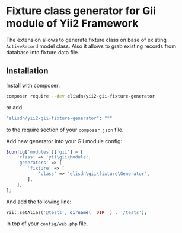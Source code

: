 # Fixture class generator for Gii module of Yii2 Framework

The extension allows to generate fixture class on base of existing `ActiveRecord` model class. Also it allows to grab existing records from database into fixture data file.

## Installation

Install with composer:

```bash
composer require --dev elisdn/yii2-gii-fixture-generator
```

or add

```bash
"elisdn/yii2-gii-fixture-generator": "*"
```

to the require section of your `composer.json` file.

Add new generator into your Gii module config:

```php
$config['modules']['gii'] = [
    'class' => 'yii\gii\Module',
    'generators' => [
        'fixture' => [
            'class' => 'elisdn\gii\fixture\Generator',
        ],
    ],
];
```

And add the following line:

```php
Yii::setAlias('@tests', dirname(__DIR__) . '/tests');
```

in top of your `config/web.php` file.